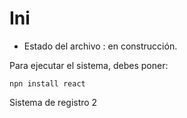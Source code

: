 <h1> Ini </h1>

- Estado del archivo : en construcción.

Para ejecutar el sistema, debes poner:

```npn install react```

Sistema de registro 2
